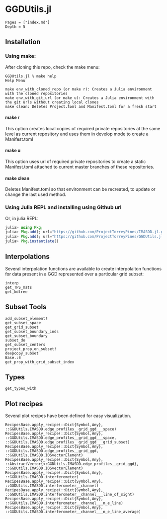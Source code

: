 
# GGDUtils.jl 

```@contents
Pages = ["index.md"]
Depth = 5
```

## Installation

### Using make:
After cloning this repo, check the make menu:
```
GGDUtils.jl % make help
Help Menu

make env_with_cloned_repo (or make r): Creates a Julia environment with the cloned repositories
make env_with_git_url (or make u): Creates a Julia environment with the git urls without creating local clones
make clean: Deletes Project.toml and Manifest.toml for a fresh start
```

#### make r
This option creates local copies of required private repositories at the same level as current repository and uses them in develop mode to create a Manifest.toml

#### make u
This option uses url of required private repositories to create a static Manifest.toml attached to current master branches of these repositories.

#### make clean
Deletes Manifest.toml so that environment can be recreated, to update or change the last used method.

### Using Julia REPL and installing using Github url

Or, in julia REPL:
```julia
julia> using Pkg;
julia> Pkg.add(; url="https://github.com/ProjectTorreyPines/IMASDD.jl.git");
julia> Pkg.add(; url="https://github.com/ProjectTorreyPines/GGDUtils.jl.git");
julia> Pkg.instantiate()
```

## Interpolations

Several interpolation functions are available to create interpolaiton functions for data present in a GGD represented over a particular grid subset:

```@docs
interp
get_TPS_mats
get_kdtree
```

## Subset Tools

```@docs
add_subset_element!
get_subset_space
get_grid_subset
get_subset_boundary_inds
get_subset_boundary
subset_do
get_subset_centers
project_prop_on_subset!
deepcopy_subset
Base.:∈
get_prop_with_grid_subset_index
```

## Types

```@docs
get_types_with
```

## Plot recipes

Several plot recipes have been defined for easy visualization.
```@docs
RecipesBase.apply_recipe(::Dict{Symbol,Any}, ::GGDUtils.IMASDD.edge_profiles__grid_ggd___space)
RecipesBase.apply_recipe(::Dict{Symbol,Any}, ::GGDUtils.IMASDD.edge_profiles__grid_ggd___space, ::GGDUtils.IMASDD.edge_profiles__grid_ggd___grid_subset)
RecipesBase.apply_recipe(::Dict{Symbol,Any}, ::GGDUtils.IMASDD.edge_profiles__grid_ggd, ::GGDUtils.IMASDD.IDSvectorElement)
RecipesBase.apply_recipe(::Dict{Symbol,Any}, ::AbstractVector{<:GGDUtils.IMASDD.edge_profiles__grid_ggd}, ::GGDUtils.IMASDD.IDSvectorElement)
RecipesBase.apply_recipe(::Dict{Symbol,Any}, ::GGDUtils.IMASDD.interferometer)
RecipesBase.apply_recipe(::Dict{Symbol,Any}, ::GGDUtils.IMASDD.interferometer__channel)
RecipesBase.apply_recipe(::Dict{Symbol,Any}, ::GGDUtils.IMASDD.interferometer__channel___line_of_sight)
RecipesBase.apply_recipe(::Dict{Symbol,Any}, ::GGDUtils.IMASDD.interferometer__channel___n_e_line)
RecipesBase.apply_recipe(::Dict{Symbol,Any}, ::GGDUtils.IMASDD.interferometer__channel___n_e_line_average)
```